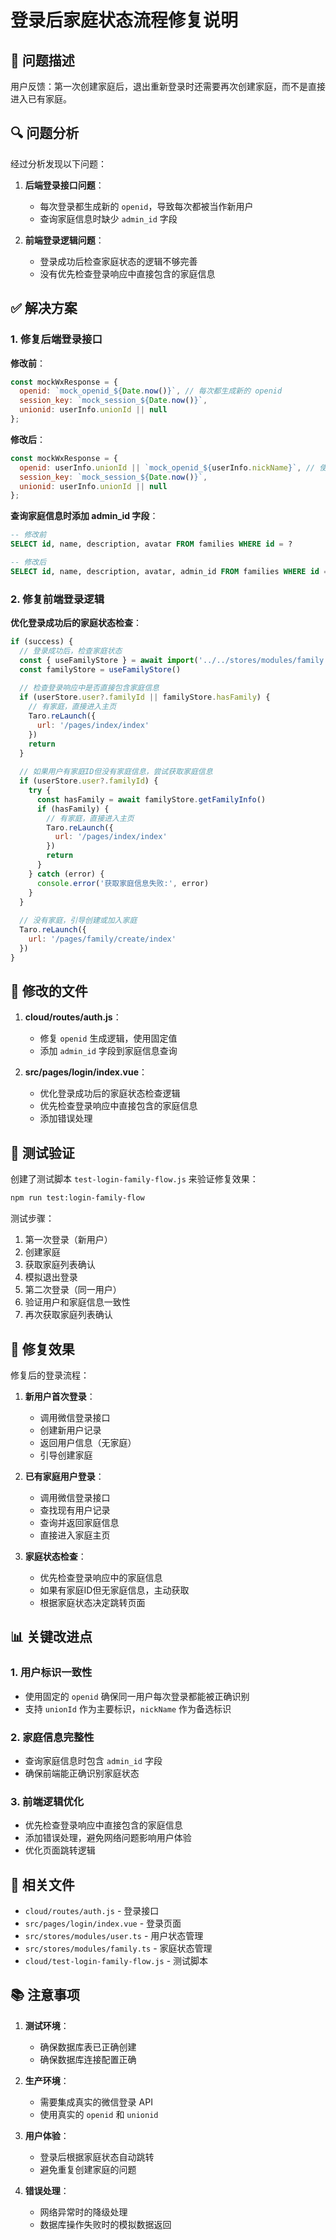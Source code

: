 # 登录后家庭状态流程修复说明

## 🐛 问题描述

用户反馈：第一次创建家庭后，退出重新登录时还需要再次创建家庭，而不是直接进入已有家庭。

## 🔍 问题分析

经过分析发现以下问题：

1. **后端登录接口问题**：
   - 每次登录都生成新的 `openid`，导致每次都被当作新用户
   - 查询家庭信息时缺少 `admin_id` 字段

2. **前端登录逻辑问题**：
   - 登录成功后检查家庭状态的逻辑不够完善
   - 没有优先检查登录响应中直接包含的家庭信息

## ✅ 解决方案

### 1. 修复后端登录接口

**修改前**：
```javascript
const mockWxResponse = {
  openid: `mock_openid_${Date.now()}`, // 每次都生成新的 openid
  session_key: `mock_session_${Date.now()}`,
  unionid: userInfo.unionId || null
};
```

**修改后**：
```javascript
const mockWxResponse = {
  openid: userInfo.unionId || `mock_openid_${userInfo.nickName}`, // 使用固定的 openid
  session_key: `mock_session_${Date.now()}`,
  unionid: userInfo.unionId || null
};
```

**查询家庭信息时添加 admin_id 字段**：
```sql
-- 修改前
SELECT id, name, description, avatar FROM families WHERE id = ?

-- 修改后  
SELECT id, name, description, avatar, admin_id FROM families WHERE id = ?
```

### 2. 修复前端登录逻辑

**优化登录成功后的家庭状态检查**：

```javascript
if (success) {
  // 登录成功后，检查家庭状态
  const { useFamilyStore } = await import('../../stores/modules/family')
  const familyStore = useFamilyStore()
  
  // 检查登录响应中是否直接包含家庭信息
  if (userStore.user?.familyId || familyStore.hasFamily) {
    // 有家庭，直接进入主页
    Taro.reLaunch({
      url: '/pages/index/index'
    })
    return
  }
  
  // 如果用户有家庭ID但没有家庭信息，尝试获取家庭信息
  if (userStore.user?.familyId) {
    try {
      const hasFamily = await familyStore.getFamilyInfo()
      if (hasFamily) {
        // 有家庭，直接进入主页
        Taro.reLaunch({
          url: '/pages/index/index'
        })
        return
      }
    } catch (error) {
      console.error('获取家庭信息失败:', error)
    }
  }
  
  // 没有家庭，引导创建或加入家庭
  Taro.reLaunch({
    url: '/pages/family/create/index'
  })
}
```

## 📝 修改的文件

1. **cloud/routes/auth.js**：
   - 修复 `openid` 生成逻辑，使用固定值
   - 添加 `admin_id` 字段到家庭信息查询

2. **src/pages/login/index.vue**：
   - 优化登录成功后的家庭状态检查逻辑
   - 优先检查登录响应中直接包含的家庭信息
   - 添加错误处理

## 🧪 测试验证

创建了测试脚本 `test-login-family-flow.js` 来验证修复效果：

```bash
npm run test:login-family-flow
```

测试步骤：
1. 第一次登录（新用户）
2. 创建家庭
3. 获取家庭列表确认
4. 模拟退出登录
5. 第二次登录（同一用户）
6. 验证用户和家庭信息一致性
7. 再次获取家庭列表确认

## 🎯 修复效果

修复后的登录流程：

1. **新用户首次登录**：
   - 调用微信登录接口
   - 创建新用户记录
   - 返回用户信息（无家庭）
   - 引导创建家庭

2. **已有家庭用户登录**：
   - 调用微信登录接口
   - 查找现有用户记录
   - 查询并返回家庭信息
   - 直接进入家庭主页

3. **家庭状态检查**：
   - 优先检查登录响应中的家庭信息
   - 如果有家庭ID但无家庭信息，主动获取
   - 根据家庭状态决定跳转页面

## 📊 关键改进点

### 1. 用户标识一致性
- 使用固定的 `openid` 确保同一用户每次登录都能被正确识别
- 支持 `unionId` 作为主要标识，`nickName` 作为备选标识

### 2. 家庭信息完整性
- 查询家庭信息时包含 `admin_id` 字段
- 确保前端能正确识别家庭状态

### 3. 前端逻辑优化
- 优先检查登录响应中直接包含的家庭信息
- 添加错误处理，避免网络问题影响用户体验
- 优化页面跳转逻辑

## 🔧 相关文件

- `cloud/routes/auth.js` - 登录接口
- `src/pages/login/index.vue` - 登录页面
- `src/stores/modules/user.ts` - 用户状态管理
- `src/stores/modules/family.ts` - 家庭状态管理
- `cloud/test-login-family-flow.js` - 测试脚本

## 📚 注意事项

1. **测试环境**：
   - 确保数据库表已正确创建
   - 确保数据库连接配置正确

2. **生产环境**：
   - 需要集成真实的微信登录 API
   - 使用真实的 `openid` 和 `unionid`

3. **用户体验**：
   - 登录后根据家庭状态自动跳转
   - 避免重复创建家庭的问题

4. **错误处理**：
   - 网络异常时的降级处理
   - 数据库操作失败时的模拟数据返回 